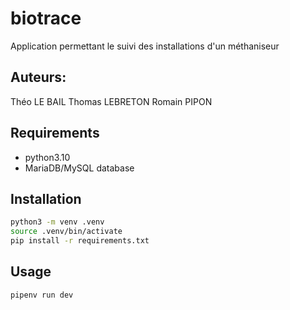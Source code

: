 # biotrace
Application permettant le suivi des installations d'un méthaniseur

## Auteurs:
Théo LE BAIL
Thomas LEBRETON
Romain PIPON

## Requirements

- python3.10
- MariaDB/MySQL database

## Installation

```bash
python3 -m venv .venv
source .venv/bin/activate
pip install -r requirements.txt
```

## Usage

```bash
pipenv run dev
```